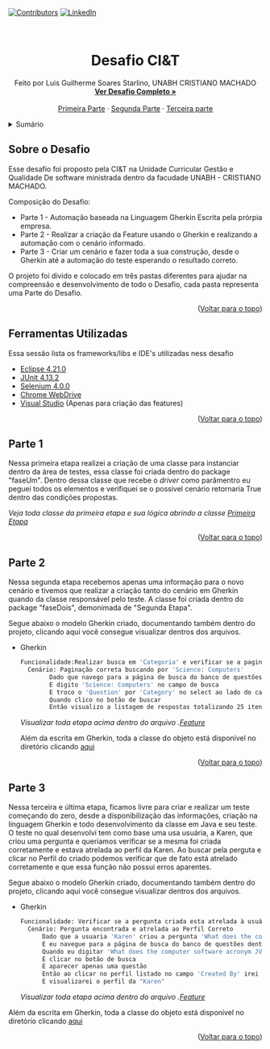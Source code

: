 <div id="top"></div>

[![Contributors][contributors-shield]][contributors-url]
[![LinkedIn][linkedin-shield]][linkedin-url]



<!-- PROJECT LOGO -->
<br />
<div align="center">
  <!--
  <a href="https://github.com/othneildrew/Best-README-Template">
    <img src="images/logo.png" alt="Logo" width="80" height="80">
  </a>
  -->
  <h1 align="center">Desafio CI&T</h1>

  <p align="center">
    Feito por Luis Guilherme Soares Starlino, UNABH CRISTIANO MACHADO
    <br />
    <a href="https://github.com/othneildrew/Best-README-Template"><strong> Ver Desafio Completo »</strong></a>
    <br />
    <br />
    <a href="parteUm">Primeira Parte</a>
    ·
    <a href="parteDois">Segunda Parte</a>
    ·
    <a href="https://github.com/othneildrew/Best-README-Template/issues">Terceira parte</a>
  </p>
</div>



<details>
  <summary>Sumário</summary>
  <ol>
    <li>
      <a href="#desafio">Sobre o Desafio</a>
      <ul>
        <li><a href="#ferramentas">ferramentas</a></li>
      </ul>
    </li>
    <li><a href="#parteUm">Primeira Etapa</a></li>
    <li><a href="#parteDois">Segunda Etapa</a></li>
    <li><a href="#parteTres">Terceira Etapa</a></li>
  </ol>
</details>


<!-- Sobre o Projeto  -->
<div id="desafio"></div>

## Sobre o Desafio

Esse desafio foi proposto pela CI&T na Unidade Curricular Gestão e Qualidade De software ministrada dentro da facudade UNABH - CRISTIANO MACHADO.

Composição do Desafio:
* Parte 1 - Automação baseada na Linguagem Gherkin Escrita pela prórpia empresa.
* Parte 2 - Realizar a criação da Feature usando o Gherkin e realizando a automação com o cenário informado.
* Parte 3 - Criar um cenário e fazer toda a sua construção, desde o Gherkin até a automação do teste esperando o resultado correto.

O projeto foi divido e colocado em três pastas diferentes para ajudar na compreensão e desenvolvimento de todo o Desafio, cada pasta representa uma Parte do Desafio.

<p align="right">(<a href="#top">Voltar para o topo</a>)</p>


<div id="ferramentas"></div>

## Ferramentas Utilizadas

Essa sessão lista os frameworks/libs e IDE's utilizadas ness desafio

* [Eclipse 4.21.0](https://google.com/)
* [JUnit 4.13.2](https://google.com/)
* [Selenium 4.0.0](https://google.com/)
* [Chrome WebDrive](https://google.com/)
* [Visual Studio](https://google.com/) (Apenas para criação das features)

<p align="right">(<a href="#top">Voltar para o topo</a>)</p>


<div id="parteUm"></div>

## Parte 1
Nessa primeira etapa realizei a criação de uma classe para instanciar dentro da área de testes, essa classe foi criada dentro do package "faseUm".
Dentro dessa classe que recebe o _driver_ como parâmentro eu peguei todos os elementos e verifiquei se o possivel cenário retornaria True dentro das condições propostas.

_Veja toda classe da primeira etapa e sua lógica abrindo a classe [Primeira Etapa](https://github.com/Luixs/DesafioCI-T/blob/main/CucumberEstrutura/src/main/java/faseUm/PrimeiraEtapa.java)_

<p align="right">(<a href="#top">Voltar para o topo</a>)</p>


<div id="parteDois"></div>

## Parte 2
Nessa segunda etapa recebemos apenas uma informação para o novo cenário e tivemos que realizar a criação tanto do cenário em Gherkin quando da classe responsável pelo teste. A classe foi criada dentro do package "faseDois", demonimada de "Segunda Etapa".

Segue abaixo o modelo Gherkin criado, documentando também dentro do projeto, clicando aqui você consegue visualizar dentros dos arquivos.

* Gherkin
  ```sh
  Funcionalidade:Realizar busca em 'Categoria' e verificar se a paginação esta correta
    Cenário: Paginação correta buscando por 'Science: Computers'
          Dado que navego para a página de busca do banco de questões dentro do site 'https://opentdb.com/'
          E digito 'Science: Computers' no campo de busca
          E troco o 'Question' por 'Category' no select ao lado do campo de busca
          Quando clico no botão de buscar
          Então visualizo a listagem de respostas totalizando 25 itens ao todo
  ```
  _Visualizar toda etapa acima dentro do arquivo .[Feature](https://github.com/Luixs/DesafioCI-T/blob/main/CucumberEstrutura/Features/buscarCategoria(SegundaEtapa).feature)_
  
  Além da escrita em Gherkin, toda a classe do objeto está disponível no diretório clicando [aqui](https://github.com/Luixs/DesafioCI-T/blob/main/CucumberEstrutura/src/main/java/faseDois/SegundaEtapa.java)

<p align="right">(<a href="#top">Voltar para o topo</a>)</p>

<div id="parteTres"></div>

## Parte 3
Nessa terceira e última etapa, ficamos livre para criar e realizar um teste começando do zero, desde a disponibilização das informações, criação na linguagem Gherkin e todo desenvolvimento da classe em Java e seu teste.
O teste no qual desenvolvi tem como base uma usa usuária, a Karen, que criou uma pergunta e queriamos verificar se a mesma foi criada corretamente e estava atrelada ao perfil da Karen. Ao buscar pela perguta e clicar no Perfil do criado podemos verificar que de fato está atrelado corretamente e que essa função não possui erros aparentes.

Segue abaixo o modelo Gherkin criado, documentando também dentro do projeto, clicando aqui você consegue visualizar dentros dos arquivos.

* Gherkin
  ```sh
  Funcionalidade: Verificar se a pergunta criada esta atrelada à usuária  no sistema
    Cenário: Pergunta encontrada e atrelada ao Perfil Correto
        Dado que a usuaria 'Karen' criou a pergunta 'What does the computer software acronym JVM stand for?'
        E eu navegue para a página de busca do banco de questões dentro do site 'https://opentdb.com/'
        Quando eu digitar 'What does the computer software acronym JVM stand for?' na busca
        E clicar no botão de busca
        E aparecer apenas uma questão
        Então ao clicar no perfil listado no campo 'Created By' irei ser redirecionado para o perfil do criador
        E visualizarei o perfil da "Karen"
  ```
  _Visualizar toda etapa acima dentro do arquivo .[Feature](https://github.com/Luixs/DesafioCI-T/blob/main/CucumberEstrutura/Features/verificandoQuestaoCriada(TerceitaEtapa).feature)_
  
Além da escrita em Gherkin, toda a classe do objeto está disponível no diretório clicando [aqui](https://github.com/Luixs/DesafioCI-T/blob/main/CucumberEstrutura/src/main/java/faseTres/TerceitaEtapa.java)
<p align="right">(<a href="#top">Voltar para o topo</a>)</p>

[contributors-url]:https://github.com/Luixs/DesafioCI-T/graphs/contributors
[linkedin-url]: https://www.linkedin.com/in/luis-starlino/
[linkedin-shield]: https://img.shields.io/badge/-LinkedIn-black.svg?style=for-the-badge&logo=linkedin&colorB=555
[contributors-shield]: https://img.shields.io/github/contributors/othneildrew/Best-README-Template.svg?style=for-the-badge


